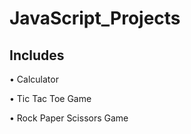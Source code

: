 # JavaScript_Projects

<h2>Includes</h2>

<p> • Calculator</p>
<p> • Tic Tac Toe Game</p>
<p> • Rock Paper Scissors Game</p>
